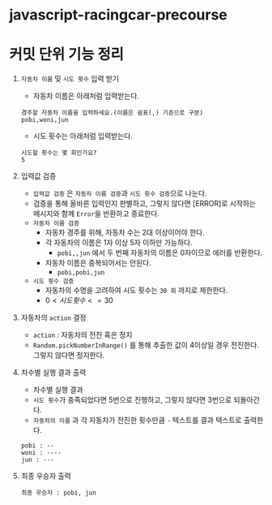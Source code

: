 # javascript-racingcar-precourse

# 커밋 단위 기능 정리

1. `자동차 이름` 및 `시도 횟수` 입력 받기

    - 자동차 이름은 아래처럼 입력받는다.

    ```
    경주할 자동차 이름을 입력하세요.(이름은 쉼표(,) 기준으로 구분)
    pobi,woni,jun
    ```

    - 시도 횟수는 아래처럼 입력받는다.

    ```
    시도할 횟수는 몇 회인가요?
    5
    ```

2. 입력값 검증
    - `입력값 검증` 은 `자동차 이름 검증`과 `시도 횟수 검증`으로 나눈다.
    - 검증을 통해 올바른 입력인지 판별하고, 그렇지 않다면 [ERROR]로 시작하는 메시지와 함께 `Error`을 반환하고 종료한다.
    - `자동차 이름 검증`
        - 자동차 경주를 위해, 자동차 수는 2대 이상이어야 한다.
        - 각 자동차의 이름은 1자 이상 5자 이하만 가능하다.
            - `pobi,,jun` 에서 두 번째 자동차의 이름은 0자이므로 에러를 반환한다.
        - 자동차 이름은 중복되어서는 안된다.
            - `pobi,pobi,jun`
    - `시도 횟수 검증`
        - 자동차의 수명을 고려하여 시도 횟수는 `30 회` 까지로 제한한다.
        - $0 < 시도 횟수 <= 30$
3. 자동차의 `action` 결정

    - `action` : 자동차의 전진 혹은 정지
    - `Random.pickNumberInRange()` 를 통해 추출한 값이 4이상일 경우 전진한다. 그렇지 않다면 정지한다.

4. 차수별 실행 결과 출력

    - 차수별 실행 결과
    - `시도 횟수`가 충족되었다면 5번으로 진행하고, 그렇지 않다면 3번으로 되돌아간다.
    - `자동차의 이름` 과 각 자동차가 전진한 횟수만큼 `-` 텍스트를 결과 텍스트로 출력한다.

    ```
    pobi : --
    woni : ----
    jun : ---
    ```

5. 최종 우승자 출력

    ```
    최종 우승자 : pobi, jun
    ```
